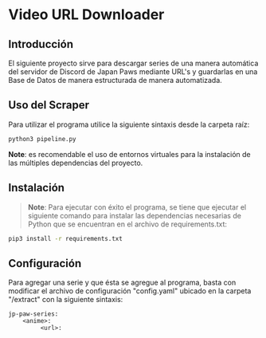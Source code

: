 # Video URL Downloader

## Introducción

El siguiente proyecto sirve para descargar series de una manera automática del servidor de Discord de Japan Paws mediante URL's y guardarlas en una Base de Datos de manera estructurada de manera automatizada. 

## Uso del Scraper

Para utilizar el programa utilice la siguiente sintaxis desde la carpeta raíz:

```sh
python3 pipeline.py
```

**Note**: es recomendable el uso de entornos virtuales para la instalación de las múltiples dependencias del proyecto.


## Instalación

> **Note**: Para ejecutar con éxito el programa, se tiene que ejecutar el siguiente comando para instalar las dependencias necesarias de Python que se encuentran en el archivo de requirements.txt:


```sh
pip3 install -r requirements.txt 
```


## Configuración
Para agregar una serie y que ésta se agregue al programa, basta con modificar el archivo de configuración "config.yaml" ubicado en la carpeta "/extract" con la siguiente sintaxis:
```
jp-paw-series:
	<anime>:
		 <url>:
```